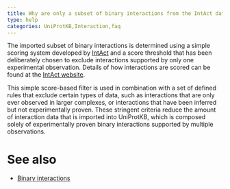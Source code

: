 ```yaml
---
title: Why are only a subset of binary interactions from the IntAct database reported in UniProtKB?
type: help
categories: UniProtKB,Interaction,faq
---
```


The imported subset of binary interactions is determined using a simple scoring system developed by [IntAct](https://www.ebi.ac.uk/intact/main.xhtml) and a score threshold that has been deliberately chosen to exclude interactions supported by only one experimental observation. Details of how interactions are scored can be found at the [IntAct website](https://www.ebi.ac.uk/intact/pages/faq/faq.xhtml#4).

This simple score-based filter is used in combination with a set of defined rules that exclude certain types of data, such as interactions that are only ever observed in larger complexes, or interactions that have been inferred but not experimentally proven. These stringent criteria reduce the amount of interaction data that is imported into UniProtKB, which is composed solely of experimentally proven binary interactions supported by multiple observations.

# See also

-   [Binary interactions](https://www.uniprot.org/help/binary_interactions)
